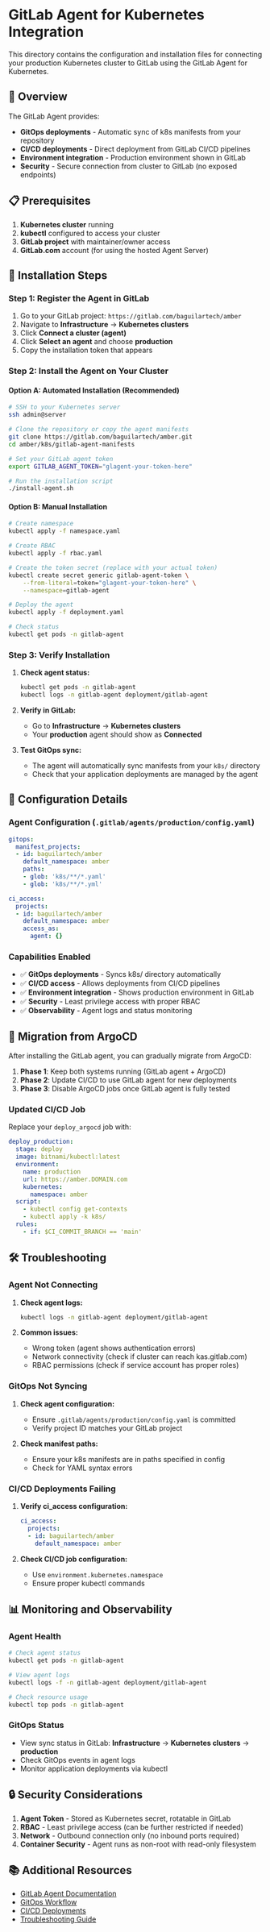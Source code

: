 # GitLab Agent for Kubernetes Integration

This directory contains the configuration and installation files for connecting your production Kubernetes cluster to GitLab using the GitLab Agent for Kubernetes.

## 🎯 Overview

The GitLab Agent provides:
- **GitOps deployments** - Automatic sync of k8s manifests from your repository
- **CI/CD deployments** - Direct deployment from GitLab CI/CD pipelines
- **Environment integration** - Production environment shown in GitLab
- **Security** - Secure connection from cluster to GitLab (no exposed endpoints)

## 📋 Prerequisites

1. **Kubernetes cluster** running
2. **kubectl** configured to access your cluster
3. **GitLab project** with maintainer/owner access
4. **GitLab.com** account (for using the hosted Agent Server)

## 🚀 Installation Steps

### Step 1: Register the Agent in GitLab

1. Go to your GitLab project: `https://gitlab.com/baguilartech/amber`
2. Navigate to **Infrastructure** → **Kubernetes clusters**
3. Click **Connect a cluster (agent)**
4. Click **Select an agent** and choose **production**
5. Copy the installation token that appears

### Step 2: Install the Agent on Your Cluster

#### Option A: Automated Installation (Recommended)

```bash
# SSH to your Kubernetes server
ssh admin@server

# Clone the repository or copy the agent manifests
git clone https://gitlab.com/baguilartech/amber.git
cd amber/k8s/gitlab-agent-manifests

# Set your GitLab agent token
export GITLAB_AGENT_TOKEN="glagent-your-token-here"

# Run the installation script
./install-agent.sh
```

#### Option B: Manual Installation

```bash
# Create namespace
kubectl apply -f namespace.yaml

# Create RBAC
kubectl apply -f rbac.yaml

# Create the token secret (replace with your actual token)
kubectl create secret generic gitlab-agent-token \
    --from-literal=token="glagent-your-token-here" \
    --namespace=gitlab-agent

# Deploy the agent
kubectl apply -f deployment.yaml

# Check status
kubectl get pods -n gitlab-agent
```

### Step 3: Verify Installation

1. **Check agent status:**
   ```bash
   kubectl get pods -n gitlab-agent
   kubectl logs -n gitlab-agent deployment/gitlab-agent
   ```

2. **Verify in GitLab:**
   - Go to **Infrastructure** → **Kubernetes clusters**
   - Your **production** agent should show as **Connected**

3. **Test GitOps sync:**
   - The agent will automatically sync manifests from your `k8s/` directory
   - Check that your application deployments are managed by the agent

## 🔧 Configuration Details

### Agent Configuration (`.gitlab/agents/production/config.yaml`)

```yaml
gitops:
  manifest_projects:
  - id: baguilartech/amber
    default_namespace: amber
    paths:
    - glob: 'k8s/**/*.yaml'
    - glob: 'k8s/**/*.yml'

ci_access:
  projects:
  - id: baguilartech/amber
    default_namespace: amber
    access_as:
      agent: {}
```

### Capabilities Enabled

- ✅ **GitOps deployments** - Syncs k8s/ directory automatically
- ✅ **CI/CD access** - Allows deployments from CI/CD pipelines
- ✅ **Environment integration** - Shows production environment in GitLab
- ✅ **Security** - Least privilege access with proper RBAC
- ✅ **Observability** - Agent logs and status monitoring

## 🔄 Migration from ArgoCD

After installing the GitLab agent, you can gradually migrate from ArgoCD:

1. **Phase 1**: Keep both systems running (GitLab agent + ArgoCD)
2. **Phase 2**: Update CI/CD to use GitLab agent for new deployments
3. **Phase 3**: Disable ArgoCD jobs once GitLab agent is fully tested

### Updated CI/CD Job

Replace your `deploy_argocd` job with:

```yaml
deploy_production:
  stage: deploy
  image: bitnami/kubectl:latest
  environment:
    name: production
    url: https://amber.DOMAIN.com
    kubernetes:
      namespace: amber
  script:
    - kubectl config get-contexts
    - kubectl apply -k k8s/
  rules:
    - if: $CI_COMMIT_BRANCH == 'main'
```

## 🛠️ Troubleshooting

### Agent Not Connecting

1. **Check agent logs:**
   ```bash
   kubectl logs -n gitlab-agent deployment/gitlab-agent
   ```

2. **Common issues:**
   - Wrong token (agent shows authentication errors)
   - Network connectivity (check if cluster can reach kas.gitlab.com)
   - RBAC permissions (check if service account has proper roles)

### GitOps Not Syncing

1. **Check agent configuration:**
   - Ensure `.gitlab/agents/production/config.yaml` is committed
   - Verify project ID matches your GitLab project

2. **Check manifest paths:**
   - Ensure your k8s manifests are in paths specified in config
   - Check for YAML syntax errors

### CI/CD Deployments Failing

1. **Verify ci_access configuration:**
   ```yaml
   ci_access:
     projects:
     - id: baguilartech/amber
       default_namespace: amber
   ```

2. **Check CI/CD job configuration:**
   - Use `environment.kubernetes.namespace`
   - Ensure proper kubectl commands

## 📊 Monitoring and Observability

### Agent Health

```bash
# Check agent status
kubectl get pods -n gitlab-agent

# View agent logs
kubectl logs -f -n gitlab-agent deployment/gitlab-agent

# Check resource usage
kubectl top pods -n gitlab-agent
```

### GitOps Status

- View sync status in GitLab: **Infrastructure** → **Kubernetes clusters** → **production**
- Check GitOps events in agent logs
- Monitor application deployments via kubectl

## 🔒 Security Considerations

1. **Agent Token** - Stored as Kubernetes secret, rotatable in GitLab
2. **RBAC** - Least privilege access (can be further restricted if needed)
3. **Network** - Outbound connection only (no inbound ports required)
4. **Container Security** - Agent runs as non-root with read-only filesystem

## 📚 Additional Resources

- [GitLab Agent Documentation](https://docs.gitlab.com/ee/user/clusters/agent/)
- [GitOps Workflow](https://docs.gitlab.com/ee/user/clusters/agent/gitops.html)
- [CI/CD Deployments](https://docs.gitlab.com/ee/user/clusters/agent/ci_cd_workflow.html)
- [Troubleshooting Guide](https://docs.gitlab.com/ee/user/clusters/agent/troubleshooting.html) 